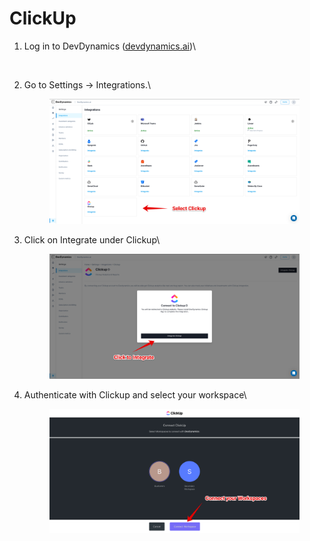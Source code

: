 # ClickUp



1.  Log in to DevDynamics ([devdynamics.ai](https://devdynamics.ai/))\


    <figure><img src="https://lh5.googleusercontent.com/6w20F89Of7kNQXM6X2te6Ne87CgxGwcWKX2OJCxQJ2Hc-lFRExGjvDjsj33cefVpaR8_uT0eqPvn8ZgeuKMOVDWSekWo-VCwWo43R1RiO8_-qgZh_Lv2kjZCvfBy7fk66sPJxnYXwZL1bD03yDY3wtg" alt=""><figcaption></figcaption></figure>


2.  Go to Settings -> Integrations.\




    <figure><img src="../.gitbook/assets/image (35).png" alt=""><figcaption></figcaption></figure>
3.  Click on Integrate under Clickup\


    <figure><img src="../.gitbook/assets/image (37).png" alt=""><figcaption></figcaption></figure>


4.  Authenticate with Clickup and select your workspace\


    <figure><img src="../.gitbook/assets/image (38).png" alt=""><figcaption></figcaption></figure>

